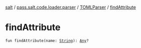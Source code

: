 [salt](../../index.md) / [pass.salt.code.loader.parser](../index.md) / [TOMLParser](index.md) / [findAttribute](./find-attribute.md)

# findAttribute

`fun findAttribute(name: `[`String`](https://kotlinlang.org/api/latest/jvm/stdlib/kotlin/-string/index.html)`): `[`Any`](https://kotlinlang.org/api/latest/jvm/stdlib/kotlin/-any/index.html)`?`